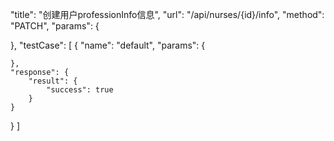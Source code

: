 "title": "创建用户professionInfo信息",
"url": "/api/nurses/{id}/info",
"method": "PATCH",
"params": {

},
"testCase": [
  {
    "name": "default",
    "params": {

    },
    "response": {
        "result": {
            "success": true
        }
    }
  }
]